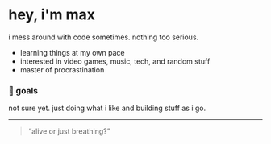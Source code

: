 # hey, i'm max

i mess around with code sometimes. nothing too serious.

- learning things at my own pace
- interested in video games, music, tech, and random stuff
- master of procrastination


### 🧠 goals
not sure yet. just doing what i like and building stuff as i go.

---

> “alive or just breathing?”
